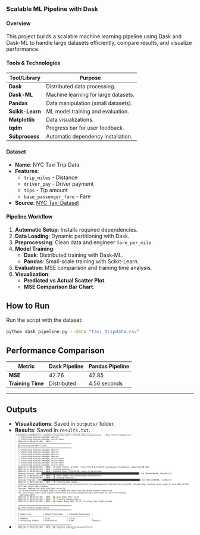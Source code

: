 ### Scalable ML Pipeline with Dask

#### Overview

This project builds a scalable machine learning pipeline using Dask and Dask-ML to handle large datasets efficiently, compare results, and visualize performance.

#### Tools & Technologies

| **Tool/Library**      | **Purpose**                           |
|------------------------|---------------------------------------|
| **Dask**              | Distributed data processing.          |
| **Dask-ML**           | Machine learning for large datasets.  |
| **Pandas**            | Data manipulation (small datasets).   |
| **Scikit-Learn**      | ML model training and evaluation.     |
| **Matplotlib**        | Data visualizations.                  |
| **tqdm**              | Progress bar for user feedback.       |
| **Subprocess**        | Automatic dependency installation.    |


#### **Dataset**

- **Name**: NYC Taxi Trip Data  
- **Features**:  
  - `trip_miles` - Distance  
  - `driver_pay` - Driver payment  
  - `tips` - Tip amount  
  - `base_passenger_fare` - Fare  
- **Source**: [NYC Taxi Dataset](https://www.nyc.gov/site/tlc/about/tlc-trip-record-data.page)


#### **Pipeline Workflow**

1. **Automatic Setup**: Installs required dependencies.  
2. **Data Loading**: Dynamic partitioning with Dask.  
3. **Preprocessing**: Clean data and engineer `fare_per_mile`.  
4. **Model Training**:  
   - **Dask**: Distributed training with Dask-ML.  
   - **Pandas**: Small-scale training with Scikit-Learn.  
5. **Evaluation**: MSE comparison and training time analysis.  
6. **Visualization**:  
   - **Predicted vs Actual Scatter Plot**.  
   - **MSE Comparison Bar Chart**.  


## **How to Run**

Run the script with the dataset:

```bash
python dask_pipeline.py --data "taxi_tripdata.csv"
```

## **Performance Comparison**

| **Metric**         | **Dask Pipeline**   | **Pandas Pipeline**  |
|---------------------|---------------------|----------------------|
| **MSE**            | 42.76               | 42.85               |
| **Training Time**  | Distributed         | 4.56 seconds        |

---

## **Outputs**

- **Visualizations**: Saved in `outputs/` folder.  
- **Results**: Saved in `results.txt`.  
- ![alt text](image.png)
    